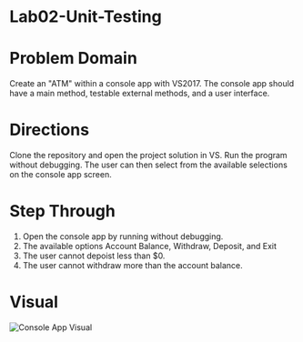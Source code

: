 # Lab02-Unit-Testing

# Problem Domain
Create an "ATM" within a console app with VS2017. The console app should have a main method, testable external methods, and a user interface.

# Directions
Clone the repository and open the project solution in VS. Run the program without debugging. The user can then select from the available selections on the console app screen.

# Step Through
1. Open the console app by running without debugging.
2. The available options Account Balance, Withdraw, Deposit, and Exit
3. The user cannot depoist less than $0.
4. The user cannot withdraw more than the account balance.

# Visual

![Console App Visual](https://user-images.githubusercontent.com/17580143/46913570-b10dd680-cf44-11e8-88e3-2b195731bacf.png)
